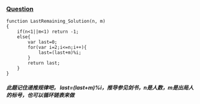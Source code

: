 ### [Question](https://www.nowcoder.com/practice/f78a359491e64a50bce2d89cff857eb6?tpId=13&tqId=11199&tPage=3&rp=3&ru=%2Fta%2Fcoding-interviews&qru=%2Fta%2Fcoding-interviews%2Fquestion-ranking)
```
function LastRemaining_Solution(n, m)
{
    if(n<1||m<1) return -1;
    else{
        var last=0;
        for(var i=2;i<=n;i++){
            last=(last+m)%i;
        }
        return last;
    }
}
```

##### 此题记住递推规律吧， last=(last+m)%i，推导参见剑书，n是人数，m是出局人的标号，也可以循环链表来做
